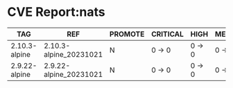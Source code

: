 # CVE Report:nats
|      TAG      |          REF           | PROMOTE | CRITICAL |  HIGH  | MEDIUM |  LOW   | UNKNOWN |
|---------------|------------------------|---------|----------|--------|--------|--------|---------|
| 2.10.3-alpine | 2.10.3-alpine_20231021 | N       | 0 -> 0   | 0 -> 0 | 0 -> 0 | 0 -> 0 | 0 -> 0  |
| 2.9.22-alpine | 2.9.22-alpine_20231021 | N       | 0 -> 0   | 0 -> 0 | 0 -> 0 | 0 -> 0 | 0 -> 0  |
